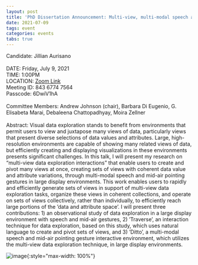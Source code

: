 ```yaml
---
layout: post
title: 'PhD Dissertation Announcement: Multi-view, multi-modal speech and mid-air gesture interaction for data exploration in large display environments'
date: 2021-07-09
tags: event
categories: events
tabs: true
---
```


Candidate:  Jillian Aurisano<br><br>
DATE: Friday, July 9, 2021<br>
TIME: 1:00PM<br>
LOCATION: <a href="https://uic.zoom.us/j/84367747564?pwd=T3NiZUR3cjQwanQxa0JiaC92RXQzUT09">Zoom Link</a><br>
Meeting ID: 843 6774 7564<br>
Passcode: 6DwiV1hA<br><br>
Committee Members: Andrew Johnson (chair), Barbara Di Eugenio, G. Elisabeta Marai, Debaleena Chattopadhyay, Moira Zellner<br><br>
Abstract:
Visual data exploration stands to benefit from environments that permit users to view and juxtapose many views of data, particularly views that present diverse selections of data values and attributes.  Large, high-resolution environments are capable of showing many related views of data, but efficiently creating and displaying visualizations in these environments presents significant challenges.  In this talk, I will present my research on &ldquo;multi-view data exploration interactions&rdquo; that enable users to create and pivot many views at once, creating sets of views with coherent data value and attribute variations, through multi-modal speech and mid-air pointing gestures in large display environments.  This work enables users to rapidly and efficiently generate sets of views in support of multi-view data exploration tasks, organize these views in coherent collections, and operate on sets of views collectively, rather than individually, to efficiently reach large portions of the &rsquo;data and attribute space&rsquo;.   I will present three contributions: 1) an observational study of data exploration in a large display environment with speech and mid-air gestures, 2) &rsquo;Traverse&rsquo;, an interaction technique for data exploration, based on this study, which uses natural language to create and pivot sets of views, and 3) &rsquo;Ditto&rsquo;, a multi-modal speech and mid-air pointing gesture interactive environment, which utilizes the multi-view data exploration technique, in large display environments.

![image](https://www.evl.uic.edu/output/originals/example_participant-copy.png-srcw.jpg){:style="max-width: 100%"}

